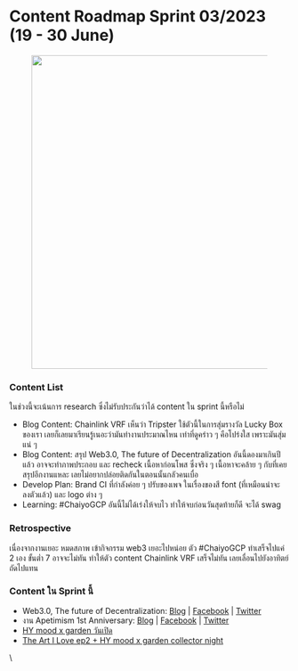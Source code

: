 # Content Roadmap Sprint 03/2023 (19 - 30 June)

<figure><img src="https://cdn.glitch.global/2a53279f-6b0b-496a-8c43-6bf257052e26/content_roadmap_2023_03.png?v=1688375574817" alt="" width="563"><figcaption></figcaption></figure>

### Content List

ในช่วงนี้จะเน้นการ research ซึ่งไม่รับประกันว่าได้ content ใน sprint นี้หรือไม่

* Blog Content: Chainlink VRF เห็นว่า Tripster ใช้ตัวนี้ในการสุ่มรางวัล Lucky Box ของเรา เลยก็เลยมาเรียนรู้เนอะว่ามันทำงานประมาณไหน เท่าที่ดูคร่าว ๆ คือโปร่งใส เพราะมันสุ่มแน่ ๆ
* Blog Content: สรุป Web3.0, The future of Decentralization อันนี้ดองมาเกินปีแล้ว อาจจะทำภาพประกอบ และ recheck เนื้อหาก่อนโพส ซึ่งจริง ๆ เนื้อหาจะคล้าย ๆ กับที่เคยสรุปอีกงานแหละ เลยไม่อยากปล่อยติดกันในตอนนั้นกลัวคนเบื่อ
* Develop Plan: Brand CI ที่กำลังค่อย ๆ ปรับของเพจ ในเรื่องของสี font (ที่เหมือนน่าจะลงตัวแล้ว) และ logo ต่าง ๆ
* Learning: #ChaiyoGCP อันนี้ไม่ได้เร่งให้จบไว ทำให้จบก่อนวันสุดท้ายก็ดี จะได้ swag

### Retrospective

เนื่องจากงานเยอะ หมดสภาพ เข้ากิจกรรม web3 เยอะไปหน่อย ตัว #ChaiyoGCP ทำเสร็จไปแค่ 2 เอง ขั้นตํ่า 7 อาจจะไม่ทัน ทำให้ตัว content Chainlink VRF เสร็จไม่ทัน เลยเลื่อนไปยังอาทิตย์ถัดไปแทน

### **Content ใน Sprint นี้**

* Web3.0, The future of Decentralization: [Blog](https://www.mikkipastel.com/web-3-0-the-future-of-decentralization) | [Facebook](https://www.facebook.com/MikkiPastel/posts/pfbid0JzEpWCmeFcCkApzQJo7zJ1TYTKvnmkTQBVn9X7korhA9LynZvpdxG8viffkUP98yl) | [Twitter](https://twitter.com/mikkipastel/status/1672215900198670338)
* งาน Apetimism 1st Anniversary: [Blog](https://www.mikkipastel.com/apetimism-1st-anniversary/) | [Facebook](https://www.facebook.com/MikkiPastel/posts/pfbid0RKC1PDzhVH7PSd9Rz9god48JP4RBXW1ZG92k1i2s2DSPVru4PqedDuXe9dE7aqnZl) | [Twitter](https://twitter.com/mikkipastel/status/1673297653814411264)
* [HY mood x garden วันเปิด](https://twitter.com/mikkipastel/status/1674051896187789316)
* [The Art I Love ep2 + HY mood x garden collector night](https://twitter.com/mikkipastel/status/1675496727837827073)

\

